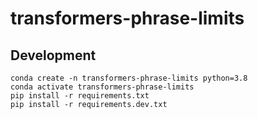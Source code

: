 # transformers-phrase-limits


## Development
```
conda create -n transformers-phrase-limits python=3.8
conda activate transformers-phrase-limits
pip install -r requirements.txt
pip install -r requirements.dev.txt
```